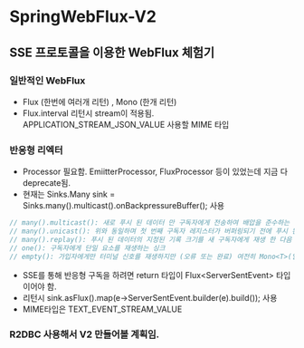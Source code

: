 # SpringWebFlux-V2

## SSE 프로토콜을 이용한 WebFlux 체험기

### 일반적인 WebFlux
- Flux (한번에 여러개 리턴) , Mono (한개 리턴)
- Flux.interval 리턴시 stream이 적용됨. APPLICATION_STREAM_JSON_VALUE 사용할 MIME 타입

### 반응형 리엑터
- Processor 필요함. EmiitterProcessor, FluxProcessor 등이 있었는데 지금 다 deprecate됨.
- 현재는 Sinks.Many<T> sink = Sinks.many().multicast().onBackpressureBuffer(); 사용

```java
// many().multicast(): 새로 푸시 된 데이터 만 구독자에게 전송하여 배압을 준수하는 싱크 ( "구독자의 구독 후"에서처럼 새로 푸시 됨).
// many().unicast(): 위와 동일하며 첫 번째 구독자 레지스터가 버퍼링되기 전에 푸시 된 데이터가 왜곡됩니다.
// many().replay(): 푸시 된 데이터의 지정된 기록 크기를 새 구독자에게 재생 한 다음 새 데이터를 계속해서 실시간으로 푸시하는 싱크입니다.
// one(): 구독자에게 단일 요소를 재생하는 싱크
// empty(): 가입자에게만 터미널 신호를 재생하지만 (오류 또는 완료) 여전히 Mono<T>(일반 유형에주의) 로 볼 수있는 싱크 <T>.
```

- SSE를 통해 반응형 구독을 하려면 return 타입이 Flux<ServerSentEvent<T>> 타입이어야 함.
- 리턴시 sink.asFlux().map(e->ServerSentEvent.builder(e).build()); 사용
- MIME타입은 TEXT_EVENT_STREAM_VALUE

### R2DBC 사용해서 V2 만들어볼 계획임.
